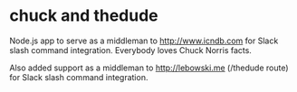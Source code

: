 # chuck and thedude
Node.js app to serve as a middleman to http://www.icndb.com for Slack slash command integration.
Everybody loves Chuck Norris facts.

Also added support as a middleman to http://lebowski.me (/thedude route) for Slack slash command integration.

